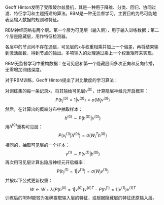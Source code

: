 Geoff Hinton发明了受限玻尔兹曼机，其是一种用于降维、分类、回归、协同过滤、特征学习和主题搭建的算法。RBM是一种无监督学习，主要目的为尽可能地表达输入数据的规则和特征。

RBM神经网络有两个层。第一个层为可见层（输入层），用于输入训练数据；第二个层是隐藏层，用作特征检测器。

各层中的节点间不存在通信，可见层的x与权重相乘并加上一个偏差，再将结果输到激活函数，得到节点的输出。多项输入的处理通过乘上一个权重矩阵来实现。

RBM无监督学习中重构数据：在可见层和第一个隐藏层间多次正向和反向传播，无需增加网络深度。

对于RBM训练，Geoff Hinton提出了对比散度的学习算法：

对训练集的每一条记录x，将其输给可见层$v^{(0)}$，计算隐层神经元开启概率：
$$
P(h_j^{(0)}=1|v^{(0)})=\sigma(W_jv^{(0)})
$$
然后，在计算出的概率分布中抽取样本：
$$
h^{(0)}\sim P(h^{(0)}|v^{(0)})
$$
用$h^{(0)}$重构可见层：
$$
P(v_i^{(1)}|h^{(0)})=\sigma(W_i^T h^{(0)})
$$
相同的，抽取可见层的一个样本：
$$
v^{(1)}\sim P(v^{(1)}|h^{(0)})
$$
再次用可见层计算出隐层神经元开启概率：
$$
P(h_j^{(1)}=1|v^{(1)})=\sigma(W_jv^{(1)})
$$
并按以下公式更新权重：
$$
W\leftarrow W + \lambda(P(h^{(0)}=1|v^{(0)})v^{(0)T}-P(h^{(1)}=1|v^{(1)})v^{(1)T}
$$
训练后的RBM能较为准确提取输入层的特征，或根据隐藏层的特征还原输入层。

